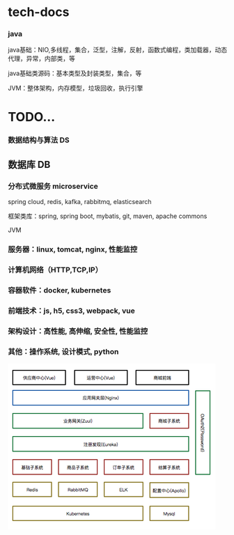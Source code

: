 # tech-docs
### java

java基础：NIO,多线程，集合，泛型，注解，反射，函数式编程，类加载器，动态代理，异常，内部类，等

java基础类源码：基本类型及封装类型，集合，等

JVM：整体架构，内存模型，垃圾回收，执行引擎



# TODO...

### 数据结构与算法 DS

## 数据库 DB

### 分布式微服务 microservice

spring cloud, redis, kafka, rabbitmq, elasticsearch

框架类库：spring, spring boot, mybatis, git, maven, apache commons

JVM

### 服务器：linux, tomcat, nginx, 性能监控 

### 计算机网络（HTTP,TCP,IP）

### 容器软件：docker, kubernetes

### 前端技术：js, h5, css3, webpack, vue

### 架构设计：高性能, 高伸缩, 安全性, 性能监控

### 其他：操作系统, 设计模式, python



 ![demo](assets\img\demo.jpg)

